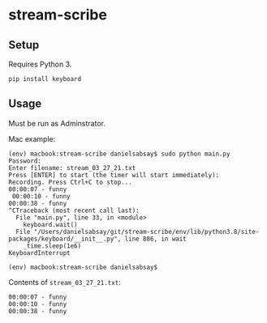 # stream-scribe

## Setup

Requires Python 3.

```
pip install keyboard
```

## Usage

Must be run as Adminstrator.

Mac example:

```
(env) macbook:stream-scribe danielsabsay$ sudo python main.py
Password:
Enter filename: stream_03_27_21.txt
Press [ENTER] to start (the timer will start immediately): 
Recording. Press Ctrl+C to stop...
00:00:07 - funny
 00:00:10 - funny
00:00:38 - funny
^CTraceback (most recent call last):
  File "main.py", line 33, in <module>
    keyboard.wait()
  File "/Users/danielsabsay/git/stream-scribe/env/lib/python3.8/site-packages/keyboard/__init__.py", line 886, in wait
    _time.sleep(1e6)
KeyboardInterrupt

(env) macbook:stream-scribe danielsabsay$
```

Contents of `stream_03_27_21.txt`:

```
00:00:07 - funny
00:00:10 - funny
00:00:38 - funny
```
